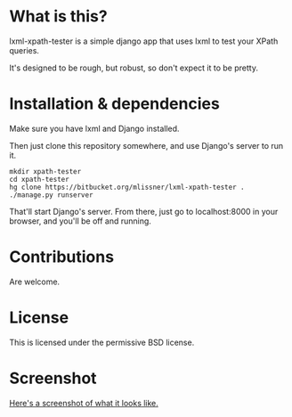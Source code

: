 What is this?
=============
lxml-xpath-tester is a simple django app that uses lxml to test your XPath 
queries.

It's designed to be rough, but robust, so don't expect it to be pretty.

Installation & dependencies
===========================
Make sure you have lxml and Django installed.

Then just clone this repository somewhere, and use Django's server to run it.

    mkdir xpath-tester
    cd xpath-tester
    hg clone https://bitbucket.org/mlissner/lxml-xpath-tester .
    ./manage.py runserver

That'll start Django's server. From there, just go to localhost:8000 in your
browser, and you'll be off and running.    


Contributions
======
Are welcome.


License
========
This is licensed under the permissive BSD license.


Screenshot
==========
[Here's a screenshot of what it looks like.][1] 

[1]: https://bitbucket.org/mlissner/lxml-xpath-tester/raw/fcf9077c78fc/tester/static/screenshot.jpg

